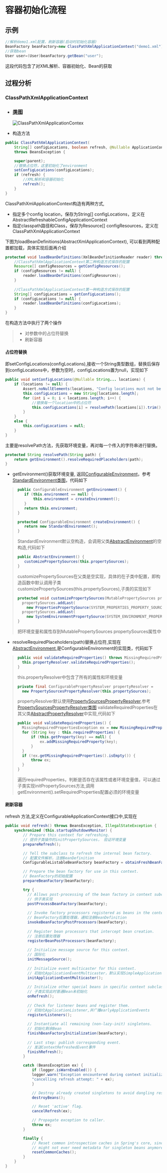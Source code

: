 # 容器初始化流程

## 示例

```java
//解析demo1.xml配置，刷新容器(启动时初始化容器)
BeanFactory beanFactory=new ClassPathXmlApplicationContext("demo1.xml");
//获取bean
User user=(User)beanFactory.getBean("user");
```

这段代码包含了对XML解析、容器初始化、Bean的获取

## 过程分析
### ClassPathXmlApplicationContext
- ### [类图](类图/ClassPathXmlApplicationContex类图.md)

    ![ClassPathXmlApplicationContex](resource/ClassPathXmlApplicationContext类图.png)
  
- 构造方法
```java
public ClassPathXmlApplicationContext(
    String[] configLocations, boolean refresh, @Nullable ApplicationContext parent)
    throws BeansException {

    super(parent);
    //替换占位符，这里初始化了environment
    setConfigLocations(configLocations);
    if (refresh) {
        //XML解析和容器初始化
        refresh();
    }
}
```
ClassPathXmlApplicationContext构造有两种方式,
- 指定多个config location，保存为String[] configLocations，定义在AbstractRefreshableConfigApplicationContext
- 指定classpath路径和Class，保存为Resource[] configResources，定义在ClassPathXmlApplicationContext

下图为loadBeanDefinitions(AbstractXmlApplicationContext), 可以看到两种配置都加载，具体实现后面再介绍
```java
protected void loadBeanDefinitions(XmlBeanDefinitionReader reader) throws BeansException, IOException {
    //ClassPathXmlApplicationContext第二种构造方式保存的配置
    Resource[] configResources = getConfigResources();
    if (configResources != null) {
        reader.loadBeanDefinitions(configResources);
    }
    
    //ClassPathXmlApplicationContext第一种构造方式保存的配置
    String[] configLocations = getConfigLocations();
    if (configLocations != null) {
        reader.loadBeanDefinitions(configLocations);
    }
}
```
 在构造方法中执行了两个操作
> - 对参数中的占位符替换
> - 刷新容器
#### 占位符替换
即setConfigLocations(configLocations),接收一个String类型数组，替换后保存到configLocations中，参数为空时，configLocations置为null，实现如下
```java
public void setConfigLocations(@Nullable String... locations) {
    if (locations != null) {
        Assert.noNullElements(locations, "Config locations must not be null");
        this.configLocations = new String[locations.length];
        for (int i = 0; i < locations.length; i++) {
            //替换每一个location中的占位符
            this.configLocations[i] = resolvePath(locations[i]).trim();
        }
    }
    else {
        this.configLocations = null;
    }
}
```
主要是resolvePath方法，先获取环境变量，再对每一个传入的字符串进行替换。
```java
protected String resolvePath(String path) {
    return getEnvironment().resolveRequiredPlaceholders(path);
}
```
- getEnvironment()获取环境变量, 返回[ConfigurableEnvironment](../../../spring-core/src/main/java/org/springframework/core/env/ConfigurableEnvironment.java)，参考[StandardEnvironment类图](类图/StandardEnvironment类图.md)，代码如下
> ```java
> public ConfigurableEnvironment getEnvironment() {
>    if (this.environment == null) {
>        this.environment = createEnvironment();
>    }
>    return this.environment;
> }
> ```
> ```java
> protected ConfigurableEnvironment createEnvironment() {
>    return new StandardEnvironment();
> }
> ```
> StandardEnvironment默认空构造，会调用父类[AbstractEnvironment](../../../spring-core/src/main/java/org/springframework/core/env/AbstractEnvironment.java)的空构造,代码如下
> ```java
> public AbstractEnvironment() {
>    customizePropertySources(this.propertySources);
> }
> ```
> customizePropertySources在父类是空实现，具体的在子类中配置，即构造函数中默认调用子类customizePropertySources(this.propertySources),子类的实现如下
> ```java
> protected void customizePropertySources(MutablePropertySources propertySources) {
>   propertySources.addLast(
>     new PropertiesPropertySource(SYSTEM_PROPERTIES_PROPERTY_SOURCE_NAME, getSystemProperties()));
>   propertySources.addLast(
>     new SystemEnvironmentPropertySource(SYSTEM_ENVIRONMENT_PROPERTY_SOURCE_NAME, getSystemEnvironment()));
> }
> ```
> 把环境变量和属性存到MutablePropertySources propertySources属性中

- resolveRequiredPlaceholders(path)替换占位符,实现在[AbstractEnvironment](../../../spring-core/src/main/java/org/springframework/core/env/AbstractEnvironment.java),是ConfigurableEnvironment的实现类，代码如下
> ```java
> public void validateRequiredProperties() throws MissingRequiredPropertiesException {
>   this.propertyResolver.validateRequiredProperties();
> }
> ```
> this.propertyResolver中包含了所有的属性和环境变量
> ```java
> private final ConfigurablePropertyResolver propertyResolver =
>   new PropertySourcesPropertyResolver(this.propertySources);
> ```
> propertyResolver默认使用[PropertySourcesPropertyResolver](../../../spring-core/src/main/java/org/springframework/core/env/PropertySourcesPropertyResolver.java),参考[PropertySourcesPropertyResolver类图](类图/StandardEnvironment类图.md)
> validateRequiredProperties在其父类[AbstractPropertyResolver](../../../)中实现,代码如下
> ```java
> public void validateRequiredProperties() {
>   MissingRequiredPropertiesException ex = new MissingRequiredPropertiesException();
>   for (String key : this.requiredProperties) {
>       if (this.getProperty(key) == null) {
>           ex.addMissingRequiredProperty(key);
>       }
>   }
>   if (!ex.getMissingRequiredProperties().isEmpty()) {
>       throw ex;
>   }
> }
> ```
> 遍历requiredProperties，判断是否存在该属性或者环境变量值，可以通过子类实现initPropertySources方法,调用getEnvironment().setRequiredProperties配置必须的环境变量

#### 刷新容器
refresh 方法,定义在ConfigurableApplicationContext接口中,实现在
```java
public void refresh() throws BeansException, IllegalStateException {
    synchronized (this.startupShutdownMonitor) {
        // Prepare this context for refreshing.
        // 提供子类操作的initPropertySources， 验证环境变量
        prepareRefresh();

        // Tell the subclass to refresh the internal bean factory.
        // 配置文件解析，注册BeanDefinition
        ConfigurableListableBeanFactory beanFactory = obtainFreshBeanFactory();

        // Prepare the bean factory for use in this context.
        // BeanFactory的初始配置
        prepareBeanFactory(beanFactory);

        try {
          // Allows post-processing of the bean factory in context subclasses.
          // 供子类实现
          postProcessBeanFactory(beanFactory);
  
          // Invoke factory processors registered as beans in the context.
          // BeanFactory后置处理器，通知注册BeanDefinition
          invokeBeanFactoryPostProcessors(beanFactory);
  
          // Register bean processors that intercept bean creation.
          // 注册后置处理器
          registerBeanPostProcessors(beanFactory);
  
          // Initialize message source for this context.
          // 国际化
          initMessageSource();
  
          // Initialize event multicaster for this context.
          // 初始化ApplicationEventMulticaster，默认实现SimpleApplicationEventMulticaster
          initApplicationEventMulticaster();
  
          // Initialize other special beans in specific context subclasses.
          // 子类实现此时普通Bean未初始化
          onRefresh();
  
          // Check for listener beans and register them.
          // 初始化ApplicationListener,并广播earlyApplicationEvents
          registerListeners();
  
          // Instantiate all remaining (non-lazy-init) singletons.
          // 初始化剩余Bean
          finishBeanFactoryInitialization(beanFactory);
  
          // Last step: publish corresponding event.
          // 发送ContextRefreshedEvent事件
          finishRefresh();
        }

        catch (BeansException ex) {
            if (logger.isWarnEnabled()) {
            logger.warn("Exception encountered during context initialization - " +
            "cancelling refresh attempt: " + ex);
            }

            // Destroy already created singletons to avoid dangling resources.
            destroyBeans();

            // Reset 'active' flag.
            cancelRefresh(ex);

            // Propagate exception to caller.
            throw ex;
        }

        finally {
            // Reset common introspection caches in Spring's core, since we
            // might not ever need metadata for singleton beans anymore...
            resetCommonCaches();
        }
    }
}
```

